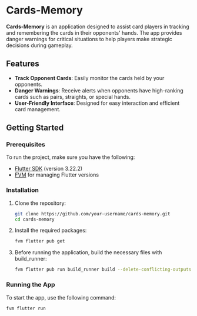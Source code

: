 # Cards-Memory

**Cards-Memory** is an application designed to assist card players in tracking and remembering the cards in their opponents' hands. The app provides danger warnings for critical situations to help players make strategic decisions during gameplay.

## Features

- **Track Opponent Cards**: Easily monitor the cards held by your opponents.
- **Danger Warnings**: Receive alerts when opponents have high-ranking cards such as pairs, straights, or special hands.
- **User-Friendly Interface**: Designed for easy interaction and efficient card management.

## Getting Started

### Prerequisites

To run the project, make sure you have the following:
- [Flutter SDK](https://docs.flutter.dev/get-started/install) (version 3.22.2)
- [FVM](https://fvm.app/) for managing Flutter versions

### Installation

1. Clone the repository:

    ```bash
    git clone https://github.com/your-username/cards-memory.git
    cd cards-memory
    ```

2. Install the required packages:

    ```bash
    fvm flutter pub get
    ```

3. Before running the application, build the necessary files with build_runner:

    ```bash
    fvm flutter pub run build_runner build --delete-conflicting-outputs
    ```

### Running the App

To start the app, use the following command:

```bash
fvm flutter run
